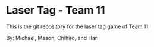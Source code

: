 # Laser Tag - Team 11
This is the git repository for the laser tag game of Team 11

By: Michael, Mason, Chihiro, and Hari
